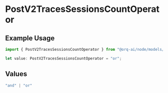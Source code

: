 # PostV2TracesSessionsCountOperator

## Example Usage

```typescript
import { PostV2TracesSessionsCountOperator } from "@orq-ai/node/models/operations";

let value: PostV2TracesSessionsCountOperator = "or";
```

## Values

```typescript
"and" | "or"
```